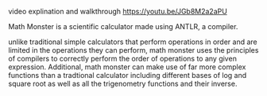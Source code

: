 video explination and walkthrough
https://youtu.be/JGb8M2a2aPU


Math Monster is a scientific calculator made using ANTLR, a compiler. 

unlike traditional simple calculators that perform operations in order and are limited in the operations they can perform, math monster uses the principles of compilers to correctly perform the order of operations to any given expression. Additional, math monster can make use of far more complex functions than a tradtional calculator including different bases of log and square root as well as all the trigenometry functions and their inverse. 
